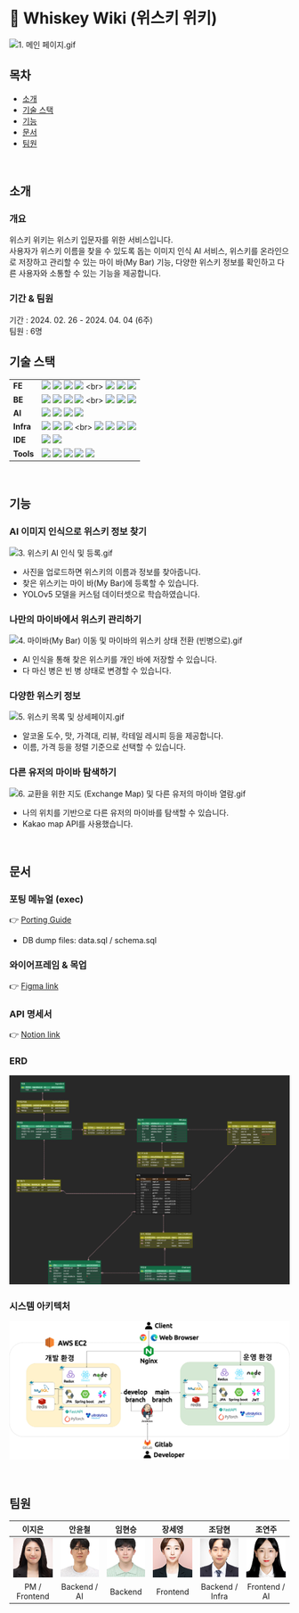 
# 🍾 Whiskey Wiki (위스키 위키)
![1. 메인 페이지.gif](exec/시연%20시나리오/1.메인페이지.gif)
## 목차
  - [소개](#소개)
  - [기술 스택](#기술-스택)
  - [기능](#기능)
  - [문서](#문서)
  - [팀원](#팀원)
<br>

  
## 소개
### 개요
위스키 위키는 위스키 입문자를 위한 서비스입니다. <br>
사용자가 위스키 이름을 찾을 수 있도록 돕는 이미지 인식 AI 서비스, 위스키를 온라인으로 저장하고 관리할 수 있는 마이 바(My Bar) 기능, 다양한 위스키 정보를 확인하고 다른 사용자와 소통할 수 있는 기능을 제공합니다.

### 기간 & 팀원
기간 : 2024. 02. 26 - 2024. 04. 04 (6주) <br>
팀원 : 6명
<br>



## 기술 스택

|  |   |
|----|---|
| **FE** | ![](https://img.shields.io/badge/React(10.2.3)-61DAFB?style=flat&logo=react&logoColor=white) ![](https://img.shields.io/badge/Redux(9.1.0)-06B6D4?style=flat&logo=redux&logoColor=white) ![](https://img.shields.io/badge/Node.js(20.11.0)-339933?style=flat&logo=node.js&logoColor=white) ![](https://img.shields.io/badge/npm(10.2.4)-2C8EBB?style=flat&logo=npm&logoColor=white) <br> ![](https://img.shields.io/badge/JavaScript-F7DF1E?style=flat&logo=javascript&logoColor=white) ![](https://img.shields.io/badge/HTML5-E34F26?style=flat&logo=html5&logoColor=white) ![](https://img.shields.io/badge/CSS-1572B6?style=flat&logo=css3&logoColor=white) |
| **BE** | ![](https://img.shields.io/badge/JAVA_17-F7DF1E?style=flat&logoColor=white) ![](https://img.shields.io/badge/Spring_Boot(3.2.3)-6DB33F?style=flat&logo=springboot&logoColor=white) ![](https://img.shields.io/badge/Python(3.9.13)-3776AB?style=flat&logo=python&logoColor=white) ![](https://img.shields.io/badge/FastApi(0.103.0)-009639?style=flat&logo=fastapi&logoColor=white) <br> ![](https://img.shields.io/badge/MySQL(8.0.29)-4479A1?style=flat&logo=mysql&logoColor=white) ![](https://img.shields.io/badge/Redis(7.2.4)-DC382D?style=flat&logo=redis&logoColor=white) ![](https://img.shields.io/badge/Hibernate(6.4.1)-964B00?style=flat&logo=hibernate&logoColor=white) |
| **AI** | ![](https://img.shields.io/badge/Python(3.9.13)-3776AB?style=flat&logo=python&logoColor=white) ![](https://img.shields.io/badge/Pytorch(2.2.1)-F05032?style=flat&logo=pytorch&logoColor=white) ![](https://img.shields.io/badge/YOLO_v5-F7DF1E?style=flat&logo=yolov5&logoColor=white) ![](https://img.shields.io/badge/Labelme-F05032?style=flat&logo=labelme&logoColor=white) |
| **Infra** | ![](https://img.shields.io/badge/AWS%20EC2-FF9900?style=flat&logo=amazonec2&logoColor=white) ![](https://img.shields.io/badge/Linux(5.15.0_1056_aws)-FF9900?style=flat&logo=amazonec2&logoColor=white) ![](https://img.shields.io/badge/Ubuntu(20.04)-FF9900?style=flat&logo=amazonec2&logoColor=white) <br> ![](https://img.shields.io/badge/Docker(26.0.0)-2496ED?style=flat&logo=docker&logoColor=white) ![](https://img.shields.io/badge/Docker_compose(v2.25.0)-2496ED?style=flat&logo=docker&logoColor=white) ![](https://img.shields.io/badge/Nginx(1.18.0)-009639?style=flat&logo=nginx&logoColor=white) ![](https://img.shields.io/badge/Jenkins(2.440.2)-D24939?style=flat&logo=Jenkins&logoColor=white) |
| **IDE** | ![](https://img.shields.io/badge/VSCode(1.85.1)-3178C6?style=flat&logo=v&logoColor=white) ![](https://img.shields.io/badge/intelliJ_IDEA(2023.3.2)-F23920?style=flat&logo=intellij&logoColor=white) |
| **Tools** | ![](https://img.shields.io/badge/Gitlab-F05032?style=flat&logo=gitlab&logoColor=white) ![](https://img.shields.io/badge/JIRA-2496ED?style=flat&logo=jira&logoColor=white) ![](https://img.shields.io/badge/Notion-000000?style=flat&logo=notion&logoColor=white) ![](https://img.shields.io/badge/MatterMost-0E0F37?style=flat&logo=mattermost&logoColor=white) ![](https://img.shields.io/badge/Figma-CC6699?style=flat&logo=figma&logoColor=white) |


<br>



## 기능
<h3>AI 이미지 인식으로 위스키 정보 찾기</h3>
  
![3. 위스키 AI 인식 및 등록.gif](exec/시연%20시나리오/3.위스키AI인식.gif)

- 사진을 업로드하면 위스키의 이름과 정보를 찾아줍니다.
- 찾은 위스키는 마이 바(My Bar)에 등록할 수 있습니다.
- YOLOv5 모델을 커스텀 데이터셋으로 학습하였습니다.


<h3>나만의 마이바에서 위스키 관리하기</h3>

  ![4. 마이바(My Bar) 이동 및 마이바의 위스키 상태 전환 (빈병으로).gif](exec/시연%20시나리오/4.마이바(MyBar).gif)

  - AI 인식을 통해 찾은 위스키를 개인 바에 저장할 수 있습니다.
  - 다 마신 병은 빈 병 상태로 변경할 수 있습니다.


<h3>다양한 위스키 정보</h3>

  ![5. 위스키 목록 및 상세페이지.gif](exec/시연%20시나리오/5.위스키정보.gif)

  - 알코올 도수, 맛, 가격대, 리뷰, 칵테일 레시피 등을 제공합니다.
  - 이름, 가격 등을 정렬 기준으로 선택할 수 있습니다.


<h3>다른 유저의 마이바 탐색하기</h3>

  ![6. 교환을 위한 지도 (Exchange Map) 및 다른 유저의 마이바 열람.gif](exec/시연%20시나리오/6.지도,다른유저의마이바열람.gif)

  - 나의 위치를 기반으로 다른 유저의 마이바를 탐색할 수 있습니다.
  - Kakao map API를 사용했습니다.


<br>




## 문서

### 포팅 메뉴얼 (exec)
👉 [Porting Guide](https://github.com/Ivvi-a/Whiskey-Wiki/blob/main/exec/%ED%8F%AC%ED%8C%85%20%EB%A9%94%EB%89%B4%EC%96%BC.pdf) <br>
- DB dump files: data.sql / schema.sql

### 와이어프레임 & 목업

👉 [Figma link](https://www.figma.com/file/5JPFZwNMkIZ8hfc880JaEb/Untitled?type=design&node-id=0-1&mode=design&t=rFBealktMFGV35cx-0)

### API 명세서

👉 [Notion link](https://galvanized-citron-903.notion.site/API-efca2cccd96d43af85d259b38291cd82?pvs=4)

### ERD
![](Docs/images/ERD.png)

### 시스템 아키텍처
![](Docs/images/System_Architecture.png)

<br>


## 팀원
|  이지은  |  안윤철  |  임현승  |  장세영  |  조담현  |  조연주  |
| :-----: | :-----: | :-----: | :-----: | :-----: | :-----: |
| ![](Docs/members/이지은.png) | ![](Docs/members/안윤철.png) | ![](Docs/members/임현승.png) | ![](Docs/members/장세영.png) | ![](Docs/members/조담현.png) | ![](Docs/members/조연주.png) |
| PM / Frontend  | Backend / AI | Backend | Frontend | Backend / Infra | Frontend / AI |
